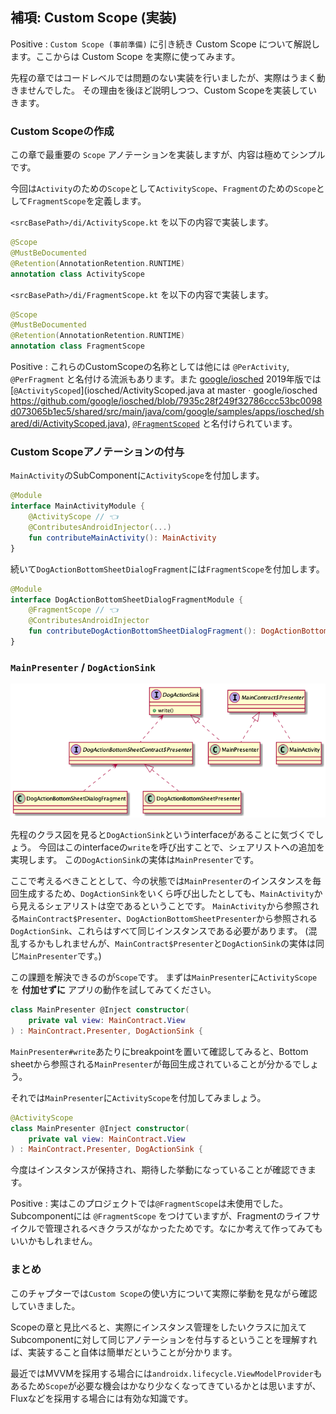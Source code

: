 ## 補項: Custom Scope (実装)

Positive
: `Custom Scope (事前準備)` に引き続き Custom Scope について解説します。ここからは Custom Scope を実際に使ってみます。

先程の章ではコードレベルでは問題のない実装を行いましたが、実際はうまく動きませんでした。
その理由を後ほど説明しつつ、Custom Scopeを実装していきます。

### Custom Scopeの作成

この章で最重要の `Scope` アノテーションを実装しますが、内容は極めてシンプルです。

今回は`Activity`のための`Scope`として`ActivityScope`、`Fragment`のための`Scope`として`FragmentScope`を定義します。

`<srcBasePath>/di/ActivityScope.kt` を以下の内容で実装します。

```kt
@Scope
@MustBeDocumented
@Retention(AnnotationRetention.RUNTIME)
annotation class ActivityScope
```

`<srcBasePath>/di/FragmentScope.kt` を以下の内容で実装します。

```kt
@Scope
@MustBeDocumented
@Retention(AnnotationRetention.RUNTIME)
annotation class FragmentScope
```

Positive
: これらのCustomScopeの名称としては他には `@PerActivity`, `@PerFragment` と名付ける流派もあります。また [google/iosched](https://github.com/google/iosched) 2019年版では [`@ActivityScoped`](iosched/ActivityScoped.java at master · google/iosched https://github.com/google/iosched/blob/7935c28f249f32786ccc53bc0098d073065b1ec5/shared/src/main/java/com/google/samples/apps/iosched/shared/di/ActivityScoped.java), [`@FragmentScoped`](https://github.com/google/iosched/blob/7935c28f249f32786ccc53bc0098d073065b1ec5/shared/src/main/java/com/google/samples/apps/iosched/shared/di/FragmentScoped.kt) と名付けられています。


### Custom Scopeアノテーションの付与

`MainActivity`のSubComponentに`ActivityScope`を付加します。

```kt
@Module
interface MainActivityModule {
    @ActivityScope // 👈
    @ContributesAndroidInjector(...)
    fun contributeMainActivity(): MainActivity
}
```

続いて`DogActionBottomSheetDialogFragment`には`FragmentScope`を付加します。

```kt
@Module
interface DogActionBottomSheetDialogFragmentModule {
    @FragmentScope // 👈
    @ContributesAndroidInjector
    fun contributeDogActionBottomSheetDialogFragment(): DogActionBottomSheetDialogFragment
}
```

### `MainPresenter` / `DogActionSink`

![image](./12_Custom_Scope.png)

先程のクラス図を見ると`DogActionSink`というinterfaceがあることに気づくでしょう。
今回はこのinterfaceの`write`を呼び出すことで、シェアリストへの追加を実現します。
この`DogActionSink`の実体は`MainPresenter`です。

ここで考えるべきこととして、今の状態では`MainPresenter`のインスタンスを毎回生成するため、`DogActionSink`をいくら呼び出したとしても、`MainActivity`から見えるシェアリストは空であるということです。
`MainActivity`から参照される`MainContract$Presenter`、`DogActionBottomSheetPresenter`から参照される`DogActionSink`、これらはすべて同じインスタンスである必要があります。 (混乱するかもしれませんが、`MainContract$Presenter`と`DogActionSink`の実体は同じ`MainPresenter`です。)

この課題を解決できるのが`Scope`です。
まずは`MainPresenter`に`ActivityScope`を **付加せずに** アプリの動作を試してみてください。

```kt
class MainPresenter @Inject constructor(
    private val view: MainContract.View
) : MainContract.Presenter, DogActionSink {
```

`MainPresenter#write`あたりにbreakpointを置いて確認してみると、Bottom sheetから参照される`MainPresenter`が毎回生成されていることが分かるでしょう。

それでは`MainPresenter`に`ActivityScope`を付加してみましょう。

```kt
@ActivityScope
class MainPresenter @Inject constructor(
    private val view: MainContract.View
) : MainContract.Presenter, DogActionSink {
```

今度はインスタンスが保持され、期待した挙動になっていることが確認できます。

Positive
: 実はこのプロジェクトでは`@FragmentScope`は未使用でした。Subcomponentには `@FragmentScope` をつけていますが、Fragmentのライフサイクルで管理されるべきクラスがなかったためです。なにか考えて作ってみてもいいかもしれません。

### まとめ

このチャプターでは`Custom Scope`の使い方について実際に挙動を見ながら確認していきました。

Scopeの章と見比べると、実際にインスタンス管理をしたいクラスに加えてSubcomponentに対して同じアノテーションを付与するということを理解すれば、実装すること自体は簡単だということが分かります。

最近ではMVVMを採用する場合には`androidx.lifecycle.ViewModelProvider`もあるため`Scope`が必要な機会はかなり少なくなってきているかとは思いますが、Fluxなどを採用する場合には有効な知識です。

